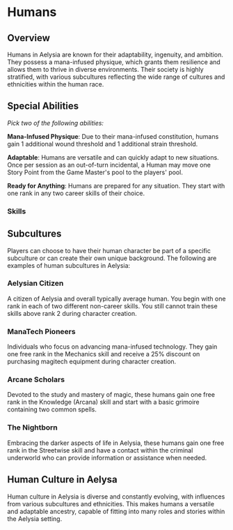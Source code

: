 # Humans

## Overview

Humans in Aelysia are known for their adaptability, ingenuity, and ambition. They possess a mana-infused physique, which grants them resilience and allows them to thrive in diverse environments. Their society is highly stratified, with various subcultures reflecting the wide range of cultures and ethnicities within the human race.

## Special Abilities

*Pick two of the following abilities:*

**Mana-Infused Physique**: Due to their mana-infused constitution, humans gain 1 additional wound threshold and 1 additional strain threshold.

**Adaptable**: Humans are versatile and can quickly adapt to new situations. Once per session as an out-of-turn incidental, a Human may move one Story Point from the Game Master's pool to the players' pool.

**Ready for Anything**: Humans are prepared for any situation. They start with one rank in any two career skills of their choice.

### Skills

## Subcultures

Players can choose to have their human character be part of a specific subculture or can create their own unique background. The following are examples of human subcultures in Aelysia:

### Aelysian Citizen

A citizen of Aelysia and overall typically average human. You begin with one rank in each of two different non-career skills. You still cannot train these skills above rank 2 during character creation.

### ManaTech Pioneers

Individuals who focus on advancing mana-infused technology. They gain one free rank in the Mechanics skill and receive a 25% discount on purchasing magitech equipment during character creation.

### Arcane Scholars

Devoted to the study and mastery of magic, these humans gain one free rank in the Knowledge (Arcana) skill and start with a basic grimoire containing two common spells.

### The Nightborn

Embracing the darker aspects of life in Aelysia, these humans gain one free rank in the Streetwise skill and have a contact within the criminal underworld who can provide information or assistance when needed.

## Human Culture in Aelysa

Human culture in Aelysia is diverse and constantly evolving, with influences from various subcultures and ethnicities. This makes humans a versatile and adaptable ancestry, capable of fitting into many roles and stories within the Aelysia setting.
